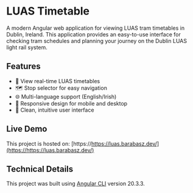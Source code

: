 # LUAS Timetable

A modern Angular web application for viewing LUAS tram timetables in Dublin, Ireland. This application provides an easy-to-use interface for checking tram schedules and planning your journey on the Dublin LUAS light rail system.

## Features

- 🚊 View real-time LUAS timetables
- 🗺️ Stop selector for easy navigation
- 🌐 Multi-language support (English/Irish)
- 📱 Responsive design for mobile and desktop
- 🎨 Clean, intuitive user interface

## Live Demo

This project is hosted on: [https://https://luas.barabasz.dev/](https://https://luas.barabasz.dev/)

## Technical Details

This project was built using [Angular CLI](https://github.com/angular/angular-cli) version 20.3.3.
